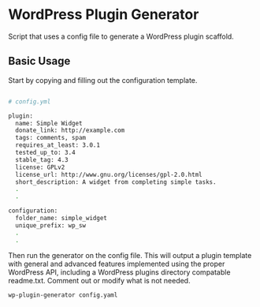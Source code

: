 WordPress Plugin Generator
===================

Script that uses a config file to generate a WordPress plugin scaffold.


## Basic Usage

Start by copying and filling out the configuration template.

```bash

# config.yml

plugin:
  name: Simple Widget
  donate_link: http://example.com
  tags: comments, spam
  requires_at_least: 3.0.1
  tested_up_to: 3.4
  stable_tag: 4.3
  license: GPLv2
  license_url: http://www.gnu.org/licenses/gpl-2.0.html
  short_description: A widget from completing simple tasks.
  .
  .

configuration:
  folder_name: simple_widget
  unique_prefix: wp_sw
  .
  .
```

Then run the generator on the config file. This will output a plugin template with general and advanced features implemented using the proper WordPress API, including a WordPress plugins directory compatable readme.txt. Comment out or modify what is not needed.

```bash
wp-plugin-generator config.yaml
```

